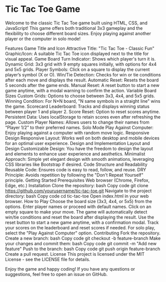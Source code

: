 # Tic Tac Toe Game
Welcome to the classic Tic Tac Toe game built using HTML, CSS, and JavaScript! This game offers both traditional 3x3 gameplay and the flexibility to choose different board sizes. Enjoy playing against another player or the computer in solo mode!

Features
Game Title and Icon
Attractive Title: "Tic Tac Toe - Classic Fun"
Graphic/Icon: A suitable Tic Tac Toe icon displayed next to the title for visual appeal.
Game Board
Turn Indicator: Shows which player's turn it is.
Dynamic Grid: 3x3 grid with 9 empty squares initially, with options for 4x4 and 5x5 grids.
Player Symbols: Click on a square to display the current player’s symbol (X or O).
Win/Tie Detection: Checks for win or tie conditions after each move and displays the result.
Automatic Reset: Resets the board 5 seconds after the game ends.
Manual Reset: A reset button to start a new game anytime, with a modal warning to confirm the action.
Variable Board Sizes
Custom Grids: Options to choose between 3x3, 4x4, and 5x5 grids.
Winning Condition: For N×N board, "N same symbols in a straight line" wins the game.
Scorecard
Leaderboard: Tracks and displays winning status between player 1 and player 2.
Score Reset: Option to reset scores anytime.
Persistent Data: Uses localStorage to retain scores even after refreshing the page.
Custom Player Names: Allows users to change their names from “Player 1/2” to their preferred names.
Solo Mode
Play Against Computer: Enjoy playing against a computer with random move logic.
Responsive Design
Responsive Layout: Works well on both desktop and mobile devices for an optimal user experience.
Design and Implementation
Layout and Design
Customizable Design: You have the freedom to design the layout and elements to enhance user experience and aesthetics.
Minimalist Approach: Simple yet elegant design with smooth animations, leveraging CSS libraries like Bootstrap if desired.
Code Structure and Readability
Reusable Code: Ensures code is easy to read, follow, and reuse.
DRY Principle: Avoids repetition by following the "Don't Repeat Yourself" principle.
Getting Started
Prerequisites
Web browser (Chrome, Firefox, Edge, etc.)
Installation
Clone the repository:
bash
Copy code
git clone https://github.com/yourusername/tic-tac-toe.git
Navigate to the project directory:
bash
Copy code
cd tic-tac-toe
Open index.html in your web browser.
How to Play
Choose the board size (3x3, 4x4, or 5x5) from the options.
Enter player names or proceed with default names.
Click on an empty square to make your move.
The game will automatically detect win/tie conditions and reset the board after displaying the result.
Use the reset button to start a new game anytime, with a confirmation modal.
Track your scores on the leaderboard and reset scores if needed.
For solo play, select the "Play Against Computer" option.
Contributing
Fork the repository.
Create a new branch:
bash
Copy code
git checkout -b feature-branch
Make your changes and commit them:
bash
Copy code
git commit -m "Add new feature"
Push to the branch:
bash
Copy code
git push origin feature-branch
Create a pull request.
License
This project is licensed under the MIT License - see the LICENSE file for details.

Enjoy the game and happy coding! If you have any questions or suggestions, feel free to open an issue on GitHub.






